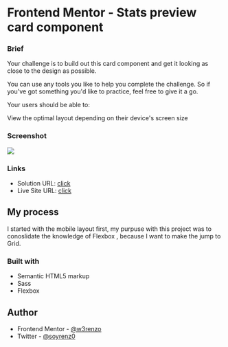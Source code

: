# Frontend Mentor - Stats preview card component

### Brief

Your challenge is to build out this card component and get it looking as close to the design as possible.

You can use any tools you like to help you complete the challenge. So if you've got something you'd like to practice, feel free to give it a go.

Your users should be able to:

View the optimal layout depending on their device's screen size

### Screenshot

![](https://res.cloudinary.com/turbopila/image/upload/v1619106080/Card-stats-renzo_-_Generic_Laptop_-_2021-22-4_at_12.41.11_PM_o8vozd.jpg)

### Links

- Solution URL: [click](https://card-stats-renzo.netlify.app)
- Live Site URL: [click](https://card-stats-renzo.netlify.app)

## My process

I started with the mobile layout first, my purpuse with this project was to conoslidate the knowledge of Flexbox , because I want to make the jump to Grid.

### Built with

- Semantic HTML5 markup
- Sass
- Flexbox

## Author

- Frontend Mentor - [@w3renzo](https://www.frontendmentor.io/profile/w3renzo)
- Twitter - [@soyrenz0](https://www.twitter.com/soyrenzo_)
